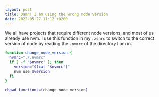 ```yaml
---
layout: post
title: Damn! I am using the wrong node version
date: 2022-05-27 11:12 +0200
---
```


We all have projects that require different node versions, and most of us already use nvm. I use this function in my `.zshrc` to switch to the correct version of node by reading the `.nvmrc` of the directory I am in.

```zsh
function change_node_version {
  nvmrc="./.nvmrc"
  if [ -f "$nvmrc" ]; then
    version="$(cat "$nvmrc")"
    nvm use $version
  fi
}

chpwd_functions=(change_node_version)
```

